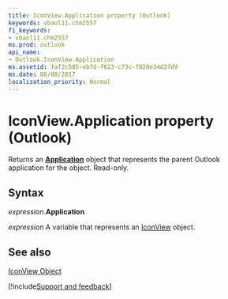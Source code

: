 ```yaml
---
title: IconView.Application property (Outlook)
keywords: vbaol11.chm2557
f1_keywords:
- vbaol11.chm2557
ms.prod: outlook
api_name:
- Outlook.IconView.Application
ms.assetid: faf2c585-ebfd-f823-c73c-f820e34d27d9
ms.date: 06/08/2017
localization_priority: Normal
---
```



# IconView.Application property (Outlook)

Returns an  **[Application](Outlook.Application.md)** object that represents the parent Outlook application for the object. Read-only.


## Syntax

_expression_.**Application**

_expression_ A variable that represents an [IconView](Outlook.IconView.md) object.


## See also


[IconView Object](Outlook.IconView.md)

[!include[Support and feedback](~/includes/feedback-boilerplate.md)]